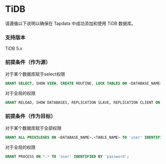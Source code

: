 # TiDB

请遵循以下说明以确保在 Tapdata 中成功添加和使用 TiDB 数据库。

### 支持版本

TiDB 5.x

### 前提条件（作为源）

对于某个数据库赋于select权限

```sql
GRANT SELECT, SHOW VIEW, CREATE ROUTINE, LOCK TABLES ON <DATABASE_NAME>.<TABLE_NAME> TO 'user' IDENTIFIED BY 'password';
```

对于全局的权限

```sql
GRANT RELOAD, SHOW DATABASES, REPLICATION SLAVE, REPLICATION CLIENT ON *.* TO 'user' IDENTIFIED BY 'password';
```



### 前提条件（作为目标）

对于某个数据库赋于全部权限

```sql
GRANT ALL PRIVILEGES ON <DATABASE_NAME>.<TABLE_NAME> TO 'user' IDENTIFIED BY 'password';
```



对于全局的权限

```sql
GRANT PROCESS ON *.* TO 'user' IDENTIFIED BY 'password';
```